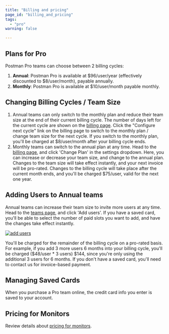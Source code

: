 ```yaml
---
title: "Billing and pricing"
page_id: "billing_and_pricing"
tags: 
  - "pro"
warning: false

---
```


## Plans for Pro

Postman Pro teams can choose between 2 billing cycles:

1. **Annual**: Postman Pro is available at $96/user/year (effectively discounted to $8/user/month), payable annually.
1. **Monthly**: Postman Pro is available at $10/user/month payable monthly.

## Changing Billing Cycles / Team Size

1. Annual teams can only switch to the monthly plan and reduce their team size at the end of their current billing cycle. The number of days left for the current cycle are shown on the [billing page](https://go.postman.co/billing/overview). Click the "Configure next cycle" link on the billing page to switch to the monthly plan / change team size for the next cycle. If you switch to the monthly plan, you'll be charged at $8/user/month after your billing cycle ends.
1. Monthly teams can switch to the annual plan at any time. Head to the [billing page](https://go.postman.co/billing/overview), and click 'Change Plan' in the settings dropdown. Here, you can increase or decrease your team size, and change to the annual plan. Changes to the team size will take effect instantly, and your next invoice will be pro-rated. Changes to the billing cycle will take place after the current month ends, and you'll be charged $75/user, valid for the next one year.

## Adding Users to Annual teams

Annual teams can increase their team size to invite more users at any time. Head to the [teams page](https://go.postman.co/team), and click 'Add users'. If you have a saved card, you'll be able to select the number of paid slots you want to add, and have the changes take effect instantly.

  [![add users](https://s3.amazonaws.com/postman-static-getpostman-com/postman-docs/addUsers.jpg)](https://s3.amazonaws.com/postman-static-getpostman-com/postman-docs/addUsers.jpg)

You'll be charged for the remainder of the billing cycle on a pro-rated basis. For example, if you add 3 more users 6 months into your billing cycle, you'll be charged ($48/user * 3 users) $144, since you're only using the additional 3 users for 6 months. If you don't have a saved card, you'll need to contact us for invoice-based payment.

## Managing Saved Cards

When you purchase a Pro team online, the credit card info you enter is saved to your account.

## Pricing for Monitors

Review details about [pricing for monitors](/docs/postman/monitors/pricing_monitors).
